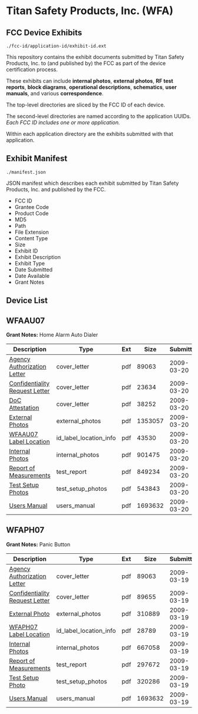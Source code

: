 # Titan Safety Products, Inc. (WFA)
## FCC Device Exhibits

```
./fcc-id/application-id/exhibit-id.ext
```

This repository contains the exhibit documents submitted by Titan Safety Products, Inc. to (and published by) the FCC as part of the device certification process.

These exhibits can include **internal photos**, **external photos**, **RF test reports**, **block diagrams**, **operational descriptions**, **schematics**, **user manuals**, and various **correspondence**.

The top-level directories are sliced by the FCC ID of each device.

The second-level directories are named according to the application UUIDs. *Each FCC ID includes one or more application.*

Within each application directory are the exhibits submitted with that application. 

## Exhibit Manifest

```
./manifest.json
```

JSON manifest which describes each exhibit submitted by Titan Safety Products, Inc. and published by the FCC.

- FCC ID
- Grantee Code
- Product Code
- MD5
- Path
- File Extension
- Content Type
- Size
- Exhibit ID
- Exhibit Description
- Exhibit Type
- Date Submitted
- Date Available
- Grant Notes

## Device List
## WFAAU07
**Grant Notes:** Home Alarm Auto Dialer

| Description | Type | Ext | Size | Submitted | Available |
| ----------- | ---- | --- | ---- | --------- | --------- |
| [Agency Authorization Letter](WFAAU07/a0b7c94b2237ed12d4e86c96487a0a21/1082914.pdf) | cover_letter | pdf | 89063 | 2009-03-20 | 2009-03-31 |
| [Confidentiality Request Letter](WFAAU07/a0b7c94b2237ed12d4e86c96487a0a21/1082915.pdf) | cover_letter | pdf | 23634 | 2009-03-20 | 2009-03-31 |
| [DoC Attestation](WFAAU07/a0b7c94b2237ed12d4e86c96487a0a21/1082916.pdf) | cover_letter | pdf | 38252 | 2009-03-20 | 2009-03-31 |
| [External Photos](WFAAU07/a0b7c94b2237ed12d4e86c96487a0a21/1082917.pdf) | external_photos | pdf | 1353057 | 2009-03-20 | 2009-03-31 |
| [WFAAU07 Label   Location](WFAAU07/a0b7c94b2237ed12d4e86c96487a0a21/1082919.pdf) | id_label_location_info | pdf | 43530 | 2009-03-20 | 2009-03-31 |
| [Internal Photos](WFAAU07/a0b7c94b2237ed12d4e86c96487a0a21/1082918.pdf) | internal_photos | pdf | 901475 | 2009-03-20 | 2009-03-31 |
| [Report of Measurements](WFAAU07/a0b7c94b2237ed12d4e86c96487a0a21/1082922.pdf) | test_report | pdf | 849234 | 2009-03-20 | 2009-03-31 |
| [Test Setup Photos](WFAAU07/a0b7c94b2237ed12d4e86c96487a0a21/1082923.pdf) | test_setup_photos | pdf | 543843 | 2009-03-20 | 2009-03-31 |
| [Users Manual](WFAAU07/a0b7c94b2237ed12d4e86c96487a0a21/1082908.pdf) | users_manual | pdf | 1693632 | 2009-03-20 | 2009-03-31 |
## WFAPH07
**Grant Notes:** Panic Button

| Description | Type | Ext | Size | Submitted | Available |
| ----------- | ---- | --- | ---- | --------- | --------- |
| [Agency Authorization Letter](WFAPH07/6257a3171ff8d92563ee81a01f34f60c/1082890.pdf) | cover_letter | pdf | 89063 | 2009-03-19 | 2009-03-20 |
| [Confidentiality Request Letter](WFAPH07/6257a3171ff8d92563ee81a01f34f60c/1082892.pdf) | cover_letter | pdf | 89655 | 2009-03-19 | 2009-03-20 |
| [External Photo](WFAPH07/6257a3171ff8d92563ee81a01f34f60c/1082894.pdf) | external_photos | pdf | 310889 | 2009-03-19 | 2009-03-20 |
| [WFAPH07 Label   Location](WFAPH07/6257a3171ff8d92563ee81a01f34f60c/1082898.pdf) | id_label_location_info | pdf | 28789 | 2009-03-19 | 2009-03-20 |
| [Internal Photos](WFAPH07/6257a3171ff8d92563ee81a01f34f60c/1082896.pdf) | internal_photos | pdf | 667058 | 2009-03-19 | 2009-03-20 |
| [Report of Measurements](WFAPH07/6257a3171ff8d92563ee81a01f34f60c/1082904.pdf) | test_report | pdf | 297672 | 2009-03-19 | 2009-03-20 |
| [Test Setup Photo](WFAPH07/6257a3171ff8d92563ee81a01f34f60c/1082906.pdf) | test_setup_photos | pdf | 320286 | 2009-03-19 | 2009-03-20 |
| [Users Manual](WFAPH07/6257a3171ff8d92563ee81a01f34f60c/1082908.pdf) | users_manual | pdf | 1693632 | 2009-03-19 | 2009-03-20 |
